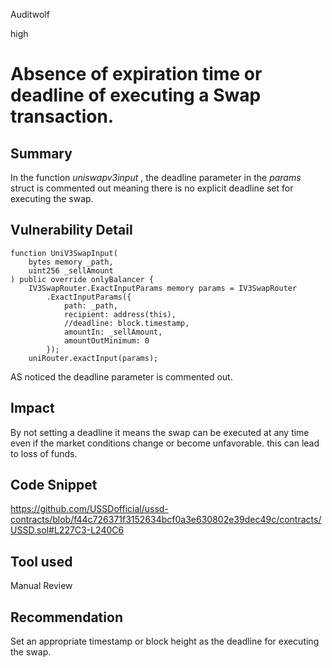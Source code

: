 Auditwolf

high

# Absence of expiration time or deadline of executing a Swap transaction.

## Summary

In the function _uniswapv3input_ , the deadline parameter in the _params_ struct  is commented out meaning there is no explicit deadline set for executing the swap.

## Vulnerability Detail

 
    function UniV3SwapInput(
        bytes memory _path,
        uint256 _sellAmount
    ) public override onlyBalancer {
        IV3SwapRouter.ExactInputParams memory params = IV3SwapRouter
            .ExactInputParams({
                path: _path,
                recipient: address(this),
                //deadline: block.timestamp,
                amountIn: _sellAmount,
                amountOutMinimum: 0
            });
        uniRouter.exactInput(params);
    
AS noticed the deadline parameter is commented  out.

## Impact
By not setting a deadline it means the swap can be executed at any time even if the market conditions change or become unfavorable. this can lead to loss of funds.

## Code Snippet

https://github.com/USSDofficial/ussd-contracts/blob/f44c726371f3152634bcf0a3e630802e39dec49c/contracts/USSD.sol#L227C3-L240C6

## Tool used

Manual Review

## Recommendation
Set an appropriate timestamp or block height as the deadline for executing the swap.
